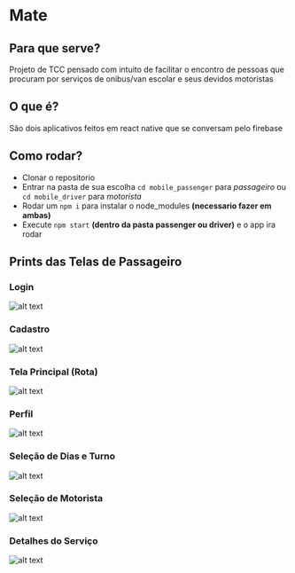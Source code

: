 # Mate

## Para que serve?
Projeto de TCC pensado com intuito de facilitar o encontro de pessoas que procuram por serviços de onibus/van escolar e seus devidos motoristas

## O que é?
São dois aplicativos feitos em react native que se conversam pelo firebase

## Como rodar?
- Clonar o repositorio
- Entrar na pasta de sua escolha `cd mobile_passenger` para *passageiro* ou `cd mobile_driver` para *motorista*
- Rodar um `npm i` para instalar o node_modules **(necessario fazer em ambas)**
- Execute `npm start` **(dentro da pasta passenger ou driver)** e o app ira rodar

## Prints das Telas de Passageiro
### Login
![alt text](https://imgur.com/NeOCFF0)

### Cadastro
![alt text](https://imgur.com/Up9mKwP)

### Tela Principal (Rota)
![alt text](https://imgur.com/dkh7tGa)

### Perfil
![alt text](https://imgur.com/k29WaO0)

### Seleção de Dias e Turno
![alt text](https://imgur.com/6Pc7AZr)

### Seleção de Motorista
![alt text](https://imgur.com/7RZx01N)

### Detalhes do Serviço
![alt text](https://imgur.com/dTpXcrl)

